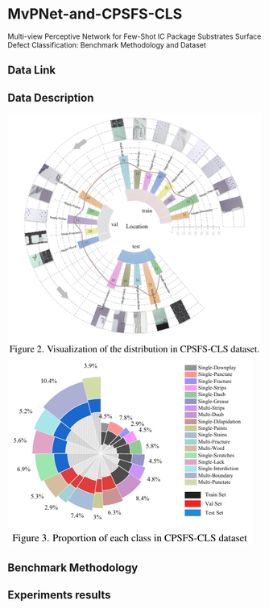 # MvPNet-and-CPSFS-CLS
Multi-view Perceptive Network for Few-Shot IC Package Substrates Surface Defect Classification: Benchmark Methodology and Dataset

## Data Link


## Data Description

![image](https://github.com/090297-L/MvPNet-and-CPSFS-CLS/blob/main/MvPNet/image/Distribution%20in%20CPSFS-CLS.png) ![image](https://github.com/090297-L/MvPNet-and-CPSFS-CLS/blob/main/MvPNet/image/Proportion%20in%20CPSFS-CLS.png) 

## Benchmark Methodology


## Experiments results


